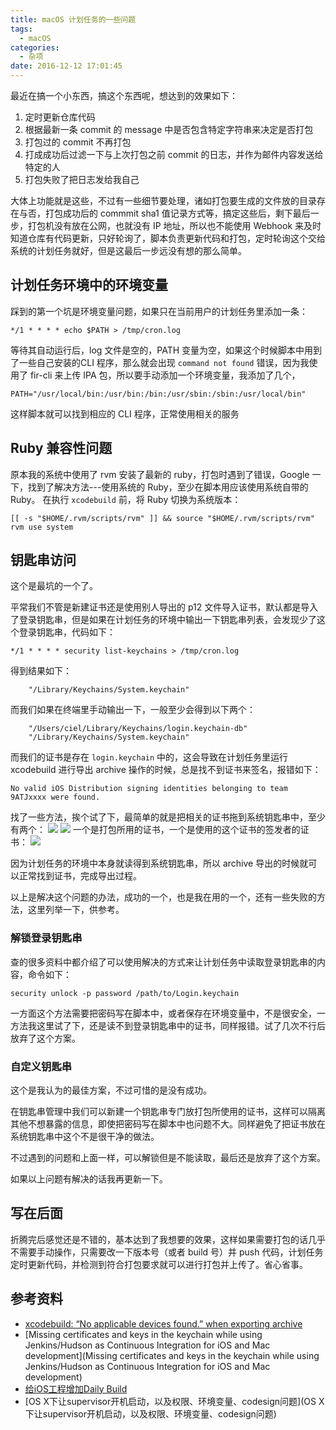 ```yaml
---
title: macOS 计划任务的一些问题
tags:
  - macOS
categories:
  - 杂项
date: 2016-12-12 17:01:45
---
```


最近在搞一个小东西，搞这个东西呢，想达到的效果如下：

1. 定时更新仓库代码
2. 根据最新一条 commit 的 message 中是否包含特定字符串来决定是否打包
3. 打包过的 commit 不再打包
4. 打成成功后过滤一下与上次打包之前 commit 的日志，并作为邮件内容发送给特定的人
5. 打包失败了把日志发给我自己

大体上功能就是这些，不过有一些细节要处理，诸如打包要生成的文件放的目录存在与否，打包成功后的 commmit sha1 值记录方式等，搞定这些后，剩下最后一步，打包机没有放在公网，也就没有 IP 地址，所以也不能使用 Webhook 来及时知道仓库有代码更新，只好轮询了，脚本负责更新代码和打包，定时轮询这个交给系统的计划任务就好，但是这最后一步远没有想的那么简单。

## 计划任务环境中的环境变量

踩到的第一个坑是环境变量问题，如果只在当前用户的计划任务里添加一条：

```
*/1 * * * * echo $PATH > /tmp/cron.log
```

等待其自动运行后，log 文件是空的，PATH 变量为空，如果这个时候脚本中用到了一些自己安装的CLI 程序，那么就会出现 `command not found` 错误，因为我使用了 fir-cli 来上传 IPA 包，所以要手动添加一个环境变量，我添加了几个，

```
PATH="/usr/local/bin:/usr/bin:/bin:/usr/sbin:/sbin:/usr/local/bin"
```

这样脚本就可以找到相应的 CLI 程序，正常使用相关的服务

## Ruby 兼容性问题

原本我的系统中使用了 rvm 安装了最新的 ruby，打包时遇到了错误，Google 一下，找到了解决方法---使用系统的 Ruby，至少在脚本用应该使用系统自带的 Ruby。
在执行 `xcodebuild` 前，将 Ruby 切换为系统版本：

```
[[ -s "$HOME/.rvm/scripts/rvm" ]] && source "$HOME/.rvm/scripts/rvm"
rvm use system
```

## 钥匙串访问

这个是最坑的一个了。

平常我们不管是新建证书还是使用别人导出的 p12 文件导入证书，默认都是导入了登录钥匙串，但是如果在计划任务的环境中输出一下钥匙串列表，会发现少了这个登录钥匙串，代码如下：

```
*/1 * * * * security list-keychains > /tmp/cron.log
```

得到结果如下：

```
    "/Library/Keychains/System.keychain"
```

而我们如果在终端里手动输出一下，一般至少会得到以下两个：

```
    "/Users/ciel/Library/Keychains/login.keychain-db"
    "/Library/Keychains/System.keychain"
```

而我们的证书是存在 `login.keychain` 中的，这会导致在计划任务里运行 xcodebuild 进行导出 archive 操作的时候，总是找不到证书来签名，报错如下：

```
No valid iOS Distribution signing identities belonging to team 9ATJxxxx were found.
```

找了一些方法，挨个试了下，最简单的就是把相关的证书拖到系统钥匙串中，至少有两个：
![](https://ws3.sinaimg.cn/large/74681984gw1fao5gvoy1yj20il08vjst.jpg)
![](https://ws3.sinaimg.cn/large/74681984gw1fao5iyqwgmj20kt09gmxz.jpg)
一个是打包所用的证书，一个是使用的这个证书的签发者的证书：
![](https://ws3.sinaimg.cn/large/74681984gw1fao5k911m5j20e90c0gnk.jpg)

因为计划任务的环境中本身就读得到系统钥匙串，所以 archive 导出的时候就可以正常找到证书，完成导出过程。

以上是解决这个问题的办法，成功的一个，也是我在用的一个，还有一些失败的方法，这里列举一下，供参考。

### 解锁登录钥匙串

查的很多资料中都介绍了可以使用解决的方式来让计划任务中读取登录钥匙串的内容，命令如下：

```
security unlock -p password /path/to/Login.keychain
```

一方面这个方法需要把密码写在脚本中，或者保存在环境变量中，不是很安全，一方法我这里试了下，还是读不到登录钥匙串中的证书，同样报错。试了几次不行后放弃了这个方案。

### 自定义钥匙串

这个是我认为的最佳方案，不过可惜的是没有成功。

在钥匙串管理中我们可以新建一个钥匙串专门放打包所使用的证书，这样可以隔离其他不想暴露的信息，即使把密码写在脚本中也问题不大。同样避免了把证书放在系统钥匙串中这个不是很干净的做法。

不过遇到的问题和上面一样，可以解锁但是不能读取，最后还是放弃了这个方案。

如果以上问题有解决的话我再更新一下。

## 写在后面

折腾完后感觉还是不错的，基本达到了我想要的效果，这样如果需要打包的话几乎不需要手动操作，只需要改一下版本号（或者 build 号）并 push 代码，计划任务定时更新代码，并检测到符合打包要求就可以进行打包并上传了。省心省事。

## 参考资料
* [xcodebuild: “No applicable devices found.” when exporting archive](http://stackoverflow.com/a/33041110/1841463)
* [Missing certificates and keys in the keychain while using Jenkins/Hudson as Continuous Integration for iOS and Mac development](Missing certificates and keys in the keychain while using Jenkins/Hudson as Continuous Integration for iOS and Mac development)
* [给iOS工程增加Daily Build](http://blog.devtang.com/2012/02/16/apply-daily-build-in-ios-project/)
* [OS X下让supervisor开机启动，以及权限、环境变量、codesign问题](OS X下让supervisor开机启动，以及权限、环境变量、codesign问题)







